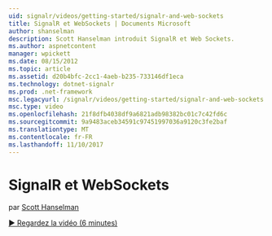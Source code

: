 ```yaml
---
uid: signalr/videos/getting-started/signalr-and-web-sockets
title: SignalR et WebSockets | Documents Microsoft
author: shanselman
description: Scott Hanselman introduit SignalR et Web Sockets.
ms.author: aspnetcontent
manager: wpickett
ms.date: 08/15/2012
ms.topic: article
ms.assetid: d20b4bfc-2cc1-4aeb-b235-733146df1eca
ms.technology: dotnet-signalr
ms.prod: .net-framework
msc.legacyurl: /signalr/videos/getting-started/signalr-and-web-sockets
msc.type: video
ms.openlocfilehash: 21f8dfb4038df9a6821adb98382bc01c7c42fd6c
ms.sourcegitcommit: 9a9483aceb34591c97451997036a9120c3fe2baf
ms.translationtype: MT
ms.contentlocale: fr-FR
ms.lasthandoff: 11/10/2017
---
```

<a name="signalr-and-web-sockets"></a>SignalR et WebSockets
====================
par [Scott Hanselman](https://github.com/shanselman)

[&#9654; Regardez la vidéo (6 minutes)](https://channel9.msdn.com/Blogs/ASP-NET-Site-Videos/signalr-and-web-sockets)
